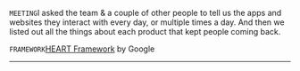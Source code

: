 

`MEETING`I asked the team & a couple of other people to tell us the apps and websites they interact with every day, or multiple times a day. And then we listed out all the things about each product that kept people coming back.

`FRAMEWORK`[HEART Framework](https://www.dtelepathy.com/ux-metrics/#intro) by Google

---
